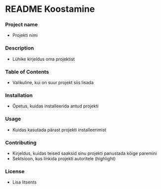 # README Koostamine
### Project name
* Projekti nimi
### Description
* Lühike kirjeldus oma projektist
### Table of Contents
* Valikuline, kui on suur projekt siis lisada
### Installation
* Õpetus, kuidas installeerida antud projekti
### Usage
* Kuidas kasutada pärast projekti installeerimist
### Contributing
* Kirjeldus, kuidas teised saaksid sinu projekti panustada kõige paremini
* Sektsioon, kus linkida projekti autoritele (highlight)
### License
* Lisa litsents